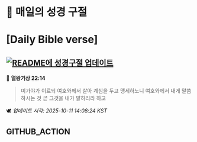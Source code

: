 # 🙏 매일의 성경 구절
# [Daily Bible verse]
## [![README에 성경구절 업데이트](https://github.com/DONGSUKA/first_test/actions/workflows/update-readme-bible.yml/badge.svg)](https://github.com/DONGSUKA/first_test/actions/workflows/update-readme-bible.yml)
<!-- START_BIBLE_VERSE -->
📖 **열왕기상 22:14**
> 미가야가 이르되 여호와께서 살아 계심을 두고 맹세하노니 여호와께서 내게 말씀하시는 것 곧 그것을 내가 말하리라 하고

🕊️ _업데이트 시각: 2025-10-11 14:08:24 KST_
  <!-- END_BIBLE_VERSE -->
## GITHUB_ACTION
